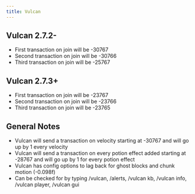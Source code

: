 ```yaml
---
title: Vulcan
---
```


## Vulcan 2.7.2-
- First transaction on join will be -30767
- Second transaction on join will be -30766
- Third transaction on join will be -25767

## Vulcan 2.7.3+
- First transaction on join will be -23767
- Second transaction on join will be -23766
- Third transaction on join will be -23765

## General Notes

- Vulcan will send a transaction on velocity starting at -30767 and will go up by 1 every velocity
- Vulcan will send a transaction on every potion effect added starting at -28767 and will go up by 1 for every potion effect
- Vulcan has config options to lag back for ghost blocks and chunk motion (-0.098f)
- Can be checked for by typing /vulcan, /alerts, /vulcan kb, /vulcan info, /vulcan player, /vulcan gui
